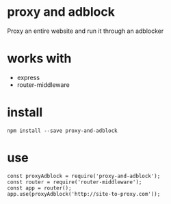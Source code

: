 # proxy and adblock

Proxy an entire website and run it through an adblocker

# works with 

* express
* router-middleware

# install

    npm install --save proxy-and-adblock

# use

    const proxyAdblock = require('proxy-and-adblock');
    const router = require('router-middleware');
    const app = router();
    app.use(proxyAdblock('http://site-to-proxy.com')); 
